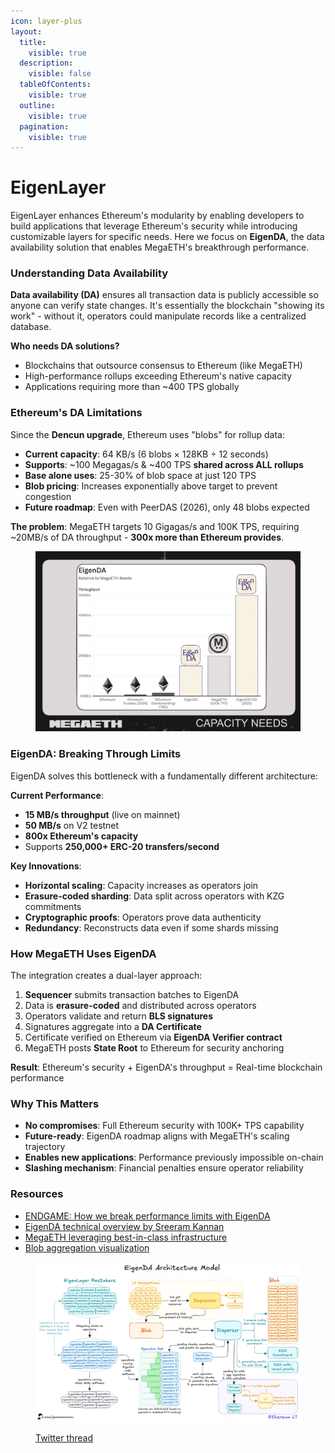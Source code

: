 ```yaml
---
icon: layer-plus
layout:
  title:
    visible: true
  description:
    visible: false
  tableOfContents:
    visible: true
  outline:
    visible: true
  pagination:
    visible: true
---
```


# EigenLayer

EigenLayer enhances Ethereum's modularity by enabling developers to build applications that leverage Ethereum's security while introducing customizable layers for specific needs. Here we focus on **EigenDA**, the data availability solution that enables MegaETH's breakthrough performance.

### Understanding Data Availability

**Data availability (DA)** ensures all transaction data is publicly accessible so anyone can verify state changes. It's essentially the blockchain "showing its work" - without it, operators could manipulate records like a centralized database.

**Who needs DA solutions?**

* Blockchains that outsource consensus to Ethereum (like MegaETH)
* High-performance rollups exceeding Ethereum's native capacity
* Applications requiring more than \~400 TPS globally

### Ethereum's DA Limitations

Since the **Dencun upgrade**, Ethereum uses "blobs" for rollup data:

* **Current capacity**: 64 KB/s (6 blobs × 128KB ÷ 12 seconds)
* **Supports**: \~100 Megagas/s & \~400 TPS **shared across ALL rollups**
* **Base alone uses**: 25-30% of blob space at just 120 TPS
* **Blob pricing**: Increases exponentially above target to prevent congestion
* **Future roadmap**: Even with PeerDAS (2026), only 48 blobs expected

**The problem**: MegaETH targets 10 Gigagas/s and 100K TPS, requiring \~20MB/s of DA throughput - **300x more than Ethereum provides**.

<figure><img src="../../.gitbook/assets/image (7).png" alt=""><figcaption></figcaption></figure>

### EigenDA: Breaking Through Limits

EigenDA solves this bottleneck with a fundamentally different architecture:

**Current Performance**:

* **15 MB/s throughput** (live on mainnet)
* **50 MB/s** on V2 testnet
* **800x Ethereum's capacity**
* Supports **250,000+ ERC-20 transfers/second**

**Key Innovations**:

* **Horizontal scaling**: Capacity increases as operators join
* **Erasure-coded sharding**: Data split across operators with KZG commitments
* **Cryptographic proofs**: Operators prove data authenticity
* **Redundancy**: Reconstructs data even if some shards missing

### How MegaETH Uses EigenDA

The integration creates a dual-layer approach:

1. **Sequencer** submits transaction batches to EigenDA
2. Data is **erasure-coded** and distributed across operators
3. Operators validate and return **BLS signatures**
4. Signatures aggregate into a **DA Certificate**
5. Certificate verified on Ethereum via **EigenDA Verifier contract**
6. MegaETH posts **State Root** to Ethereum for security anchoring

**Result**: Ethereum's security + EigenDA's throughput = Real-time blockchain performance

### Why This Matters

* **No compromises**: Full Ethereum security with 100K+ TPS capability
* **Future-ready**: EigenDA roadmap aligns with MegaETH's scaling trajectory
* **Enables new applications**: Performance previously impossible on-chain
* **Slashing mechanism**: Financial penalties ensure operator reliability

### Resources

* [ENDGAME: How we break performance limits with EigenDA](https://x.com/megaeth_labs/status/1925569342391161333)
* [EigenDA technical overview by Sreeram Kannan](https://x.com/sreeramkannan/status/1741252007745528020)
* [MegaETH leveraging best-in-class infrastructure](https://x.com/megaeth_labs/status/1912918682545819734)
* [Blob aggregation visualization](https://x.com/paramonoww/status/1912111750209786241)

<figure><img src="../../.gitbook/assets/GhVMSH1bcAAQfSY.jpeg" alt=""><figcaption><p><a href="https://x.com/paramonoww/status/1879500495641006082">Twitter thread</a></p></figcaption></figure>
